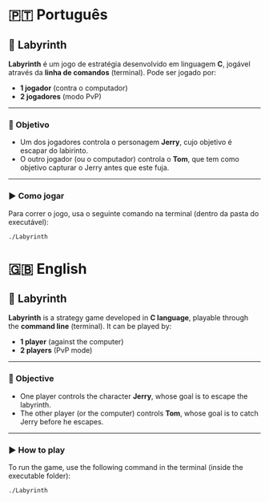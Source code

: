 # 🇵🇹 **Português**

## 🧩 Labyrinth

**Labyrinth** é um jogo de estratégia desenvolvido em linguagem **C**, jogável através da **linha de comandos** (terminal). Pode ser jogado por:

- **1 jogador** (contra o computador)
- **2 jogadores** (modo PvP)

---

### 🎯 Objetivo

- Um dos jogadores controla o personagem **Jerry**, cujo objetivo é escapar do labirinto.
- O outro jogador (ou o computador) controla o **Tom**, que tem como objetivo capturar o Jerry antes que este fuja.

---

### ▶️ Como jogar

Para correr o jogo, usa o seguinte comando na terminal (dentro da pasta do executável):

```bash
./Labyrinth
```

# 🇬🇧 **English**

## 🧩 Labyrinth

**Labyrinth** is a strategy game developed in **C language**, playable through the **command line** (terminal). It can be played by:

- **1 player** (against the computer)  
- **2 players** (PvP mode)

---

### 🎯 Objective

- One player controls the character **Jerry**, whose goal is to escape the labyrinth.  
- The other player (or the computer) controls **Tom**, whose goal is to catch Jerry before he escapes.

---

### ▶️ How to play

To run the game, use the following command in the terminal (inside the executable folder):

```bash
./Labyrinth
